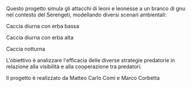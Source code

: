 Questo progetto simula gli attacchi di leoni e leonesse a un branco di gnu nel contesto del Serengeti, modellando diversi scenari ambientali:

Caccia diurna con erba bassa

Caccia diurna con erba alta

Caccia notturna

L'obiettivo è analizzare l'efficacia delle diverse strategie predatorie in relazione alla visibilità e alla cooperazione tra predatori.

Il progetto è realizzato da Matteo Carlo Comi e Marco Corbetta